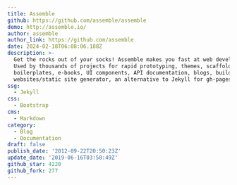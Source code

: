 ```yaml
---
title: Assemble
github: https://github.com/assemble/assemble
demo: http://assemble.io/
author: assemble
author_link: https://github.com/assemble
date: 2024-02-18T06:08:06.188Z
description: >-
  Get the rocks out of your socks! Assemble makes you fast at web development!
  Used by thousands of projects for rapid prototyping, themes, scaffolds,
  boilerplates, e-books, UI components, API documentation, blogs, building
  websites/static site generator, an alternative to Jekyll for gh-pages and m...
ssg:
  - Jekyll
css:
  - Bootstrap
cms:
  - Markdown
category:
  - Blog
  - Documentation
draft: false
publish_date: '2012-09-22T20:50:23Z'
update_date: '2019-06-16T03:58:49Z'
github_star: 4220
github_fork: 277
---
```

